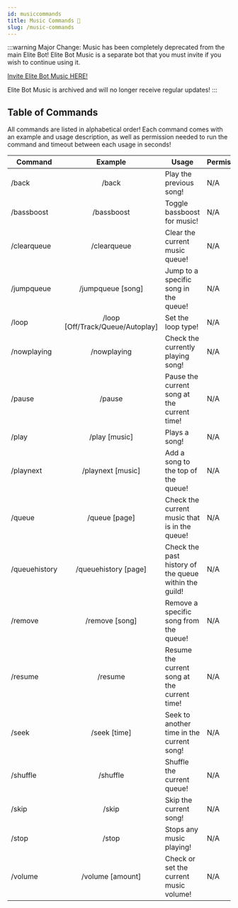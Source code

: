 ```yaml
---
id: musiccommands
title: Music Commands 🎵
slug: /music-commands
---
```


:::warning
Major Change: Music has been completely deprecated from the main Elite Bot! Elite Bot Music is a separate bot that you must invite if you wish to continue using it.

[Invite Elite Bot Music HERE!](https://discord.com/oauth2/authorize?client_id=528660579208921098&permissions=274881129536&scope=bot%20applications.commands "Discord OAuth2")

Elite Bot Music is archived and will no longer receive regular updates!
:::

## Table of Commands

All commands are listed in alphabetical order! Each command comes with an example and usage description, as well as permission needed to run the command and timeout between each usage in seconds!

| Command        |    Example    |  Usage  |  Permission  |  Timeout  |
| -------------  | :-----------: | -----  |  ----------  |  -------  |
| /back        | /back | Play the previous song! | N/A | N/A |
| /bassboost        | /bassboost | Toggle bassboost for music! | N/A | N/A |
| /clearqueue        | /clearqueue | Clear the current music queue! | N/A | N/A |
| /jumpqueue        | /jumpqueue [song] | Jump to a specific song in the queue! | N/A | N/A |
| /loop        | /loop [Off/Track/Queue/Autoplay] | Set the loop type! | N/A | N/A |
| /nowplaying        | /nowplaying | Check the currently playing song! | N/A | N/A |
| /pause        | /pause | Pause the current song at the current time! | N/A | N/A |
| /play        | /play [music] | Plays a song! | N/A | N/A |
| /playnext        | /playnext [music] | Add a song to the top of the queue! | N/A | N/A |
| /queue        | /queue [page] | Check the current music that is in the queue! | N/A | N/A |
| /queuehistory        | /queuehistory [page] | Check the past history of the queue within the guild! | N/A | N/A |
| /remove        | /remove [song] | Remove a specific song from the queue! | N/A | N/A |
| /resume        | /resume | Resume the current song at the current time! | N/A | N/A |
| /seek        | /seek [time] | Seek to another time in the current song! | N/A | N/A |
| /shuffle        | /shuffle | Shuffle the current queue! | N/A | N/A |
| /skip        | /skip | Skip the current song! | N/A | N/A |
| /stop        | /stop | Stops any music playing! | N/A | N/A |
| /volume        | /volume [amount] | Check or set the current music volume! | N/A | N/A |
